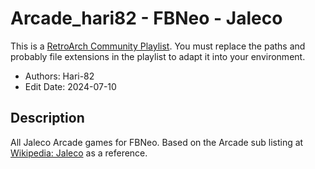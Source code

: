 # Arcade_hari82 - FBNeo - Jaleco

This is a [RetroArch Community
Playlist](https://github.com/thingsiplay/retroarch-community-playlists). You must
replace the paths and probably file extensions in the playlist to adapt it into
your environment.

- Authors: Hari-82
- Edit Date: 2024-07-10

## Description

All Jaleco Arcade games for FBNeo. Based on the Arcade sub listing at
[Wikipedia: Jaleco](https://en.wikipedia.org/wiki/Jaleco#Arcade) as a
reference.
